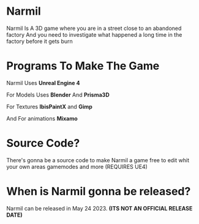 # Narmil
Narmil Is A 3D game where you are in a street close to an abandoned factory
And you need to investigate what happened a long time in the factory before it gets burn
 
# Programs To Make The Game

Narmil Uses **Unreal Engine 4**

For Models Uses **Blender** And **Prisma3D**

For Textures **IbisPaintX** and **Gimp**

And For animations **Mixamo**

# Source Code?

There's gonna be a source code to make Narmil a game free to edit whit your own areas gamemodes and more
(REQUIRES UE4)

# When is Narmil gonna be released?

Narmil can be released in May 24 2023.
**(ITS NOT AN OFFICIAL RELEASE DATE)**



